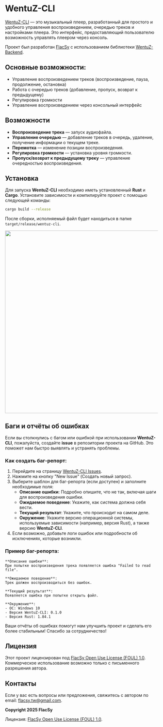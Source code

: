 # WentuZ-CLI

[WentuZ-CLI](https://github.com/NullPointerGang/WentuZ-CLI) — это музыкальный плеер, разработанный для простого и удобного управления воспроизведением, очередью треков и настройками плеера. Это интерфейс, предоставляющий пользователю возможность управлять плеером через консоль.

Проект был разработан [FlacSy](https://github.com/FlacSy/) с использованием библиотеки [WentuZ-Backend](https://github.com/NullPointerGang/WentuZ-Backend).

## Основные возможности:
- Управление воспроизведением треков (воспроизведение, пауза, продолжение, остановка)
- Работа с очередью треков (добавление, пропуск, возврат к предыдущему)
- Регулировка громкости
- Управление воспроизведением через консольный интерфейс

## Возможности

- **Воспроизведение трека** — запуск аудиофайла.
- **Управление очередью** — добавление треков в очередь, удаление, получение информации о текущем треке.
- **Перемотка** — изменение позиции воспроизведения.
- **Регулировка громкости** — установка уровня громкости.
- **Пропуск/возврат к предыдущему треку** — управление очередностью воспроизведения.

## Установка

Для запуска **WentuZ-CLI** необходимо иметь установленный **Rust** и **Cargo**. Установите зависимости и компилируйте проект с помощью следующей команды:

```sh
cargo build --release
```

После сборки, исполняемый файл будет находиться в папке `target/release/wentuz-cli`.

<img src=".github/assets/example.gif" width="600">

## Баги и отчёты об ошибках

Если вы столкнулись с багом или ошибкой при использовании **WentuZ-CLI**, пожалуйста, создайте **issue** в репозитории проекта на GitHub. Это поможет нам быстро выявлять и устранять проблемы.

### Как создать баг-репорт:
1. Перейдите на страницу [WentuZ-CLI Issues](https://github.com/NullPointerGang/WentuZ-CLI/issues).
2. Нажмите на кнопку "New Issue" (Создать новый запрос).
3. Выберите шаблон для баг-репорта (если доступен) и заполните необходимые поля:
   - **Описание ошибки**: Подробно опишите, что не так, включая шаги для воспроизведения ошибки.
   - **Ожидаемое поведение**: Укажите, как система должна себя вести.
   - **Текущий результат**: Укажите, что происходит на самом деле.
   - **Окружение**: Укажите версию операционной системы, используемые зависимости (например, версия Rust), а также версию **WentuZ-CLI**.
4. Если возможно, добавьте логи ошибок или подробности об исключениях, которые возникли.

### Пример баг-репорта:
```
**Описание ошибки**:
При попытке воспроизведения трека появляется ошибка "Failed to read file".

**Ожидаемое поведение**:
Трек должен воспроизводиться без ошибок.

**Текущий результат**:
Появляется ошибка при попытке открыть файл.

**Окружение**:
- ОС: Windows 10
- Версия WentuZ-CLI: 0.1.0
- Версия Rust: 1.84.1
```

Ваши отчёты об ошибках помогут нам улучшить проект и сделать его более стабильным! Спасибо за сотрудничество!

## Лицензия
Этот проект лицензирован под [FlacSy Open Use License (FOUL) 1.0](https://github.com/FlacSy/FOUL-LICENSE/blob/main/LICENSE). Коммерческое использование возможно только с письменного разрешения автора.

## Контакты
Если у вас есть вопросы или предложения, свяжитесь с автором по email: [flacsy.tw@gmail.com](mailto:flacsy.tw@gmail.com).

**Copyright 2025 FlacSy**

Лицензия: [FlacSy Open Use License (FOUL) 1.0](https://github.com/FlacSy/FOUL-LICENSE/blob/main/LICENSE).